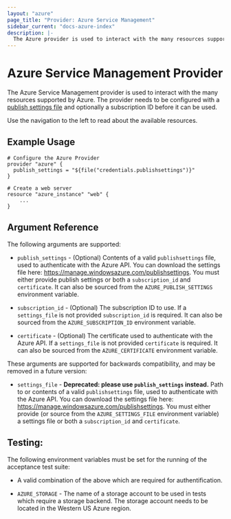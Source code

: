 ```yaml
---
layout: "azure"
page_title: "Provider: Azure Service Management"
sidebar_current: "docs-azure-index"
description: |-
  The Azure provider is used to interact with the many resources supported by Azure. The provider needs to be configured with a publish settings file and optionally a subscription ID before it can be used.
---
```


# Azure Service Management Provider

[arm]: /docs/providers/azurerm/index.html

The Azure Service Management provider is used to interact with the many resources supported
by Azure. The provider needs to be configured with a [publish settings
file](https://manage.windowsazure.com/publishsettings) and optionally a
subscription ID before it can be used.

Use the navigation to the left to read about the available resources.

## Example Usage

```
# Configure the Azure Provider
provider "azure" {
  publish_settings = "${file("credentials.publishsettings")}"
}

# Create a web server
resource "azure_instance" "web" {
    ...
}
```

## Argument Reference

The following arguments are supported:

* `publish_settings` - (Optional) Contents of a valid `publishsettings` file,
  used to authenticate with the Azure API. You can download the settings file
  here: https://manage.windowsazure.com/publishsettings. You must either
  provide publish settings or both a `subscription_id` and `certificate`. It
  can also be sourced from the `AZURE_PUBLISH_SETTINGS` environment variable.

* `subscription_id` - (Optional) The subscription ID to use. If a
  `settings_file` is not provided `subscription_id` is required. It can also
  be sourced from the `AZURE_SUBSCRIPTION_ID` environment variable.

* `certificate` - (Optional) The certificate used to authenticate with the
  Azure API. If a `settings_file` is not provided `certificate` is required.
  It can also be sourced from the `AZURE_CERTIFICATE` environment variable.

These arguments are supported for backwards compatibility, and may be removed
in a future version:

* `settings_file` - __Deprecated: please use `publish_settings` instead.__
  Path to or contents of a valid `publishsettings` file, used to
  authenticate with the Azure API. You can download the settings file here:
  https://manage.windowsazure.com/publishsettings. You must either provide
  (or source from the `AZURE_SETTINGS_FILE` environment variable) a settings
  file or both a `subscription_id` and `certificate`.

## Testing:

The following environment variables must be set for the running of the
acceptance test suite:

* A valid combination of the above which are required for authentification.

* `AZURE_STORAGE` - The name of a storage account to be used in tests which
  require a storage backend. The storage account needs to be located in
  the Western US Azure region.
